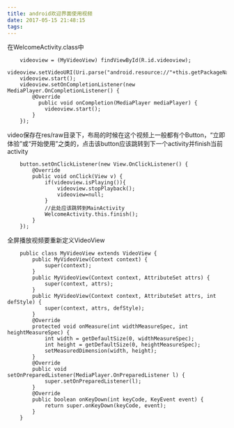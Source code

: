 ```yaml
---
title: android欢迎界面使用视频
date: 2017-05-15 21:48:15
tags:
---
```




在WelcomeActivity.class中
    
		videoview = (MyVideoView) findViewById(R.id.videoview);
    	videoview.setVideoURI(Uri.parse("android.resource://"+this.getPackageName()+"/"+R.raw.video));
    	videoview.start();
      	videoview.setOnCompletionListener(new MediaPlayer.OnCompletionListener() {
            @Override
          	  public void onCompletion(MediaPlayer mediaPlayer) {
                videoview.start();
            }
   		});

video保存在res/raw目录下，布局的时候在这个视频上一般都有个Button，“立即体验”或“开始使用”之类的，点击该button应该跳转到下一个activity并finish当前activity


		button.setOnClickListener(new View.OnClickListener() {
            @Override
            public void onClick(View v) {
                if(videoview.isPlaying()){
                    videoview.stopPlayback();
                    videoview=null;
                }
                //此处应该跳转到MainActivity
                WelcomeActivity.this.finish();
            }
        });
        

全屏播放视频要重新定义VideoView

		public class MyVideoView extends VideoView {
    		public MyVideoView(Context context) {
        		super(context);
		    }
		    public MyVideoView(Context context, AttributeSet attrs) {
		        super(context, attrs);
		    }
		    public MyVideoView(Context context, AttributeSet attrs, int defStyle) {
		        super(context, attrs, defStyle);
		    }
		    @Override
		    protected void onMeasure(int widthMeasureSpec, int heightMeasureSpec) {
		        int width = getDefaultSize(0, widthMeasureSpec);
		        int height = getDefaultSize(0, heightMeasureSpec);
		        setMeasuredDimension(width, height);
		    }
		    @Override
		    public void setOnPreparedListener(MediaPlayer.OnPreparedListener l) {
		        super.setOnPreparedListener(l);
		    }
		    @Override
		    public boolean onKeyDown(int keyCode, KeyEvent event) {
		        return super.onKeyDown(keyCode, event);
		    }
		}

